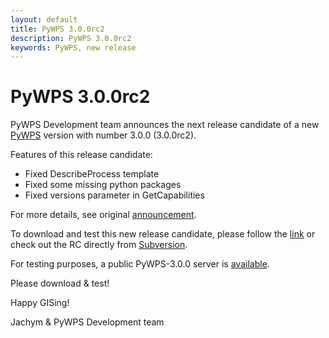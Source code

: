 ```yaml
---
layout: default
title: PyWPS 3.0.0rc2
description: PyWPS 3.0.0rc2
keywords: PyWPS, new release
---
```


# PyWPS 3.0.0rc2

PyWPS Development team announces the next release candidate of a new [PyWPS](http://lists.wald.intevation.org/pipermail/pywps-devel/2008-September/000365.html) version with number 3.0.0 (3.0.0rc2).

Features of this release candidate:

- Fixed DescribeProcess template
- Fixed some missing python packages
- Fixed versions parameter in GetCapabilities

For more details, see original [announcement](http://lists.wald.intevation.org/pipermail/pywps-devel/2008-September/000365.html).

To download and test this new release candidate, please follow the [link](http://wald.intevation.org/frs/download.php/495/pywps-3.0.0rc2.tar.gz) or check out the RC directly from [Subversion](https://svn.wald.intevation.org/svn/pywps/tags/pywps-3.0.0rc2).

For testing purposes, a public PyWPS-3.0.0 server is [available](http://apps.esdi-humboldt.cz/cgi-bin/pywps_3_0?service=wps&request=getcapabilities).

Please download & test!

Happy GISing!

Jachym & PyWPS Development team
